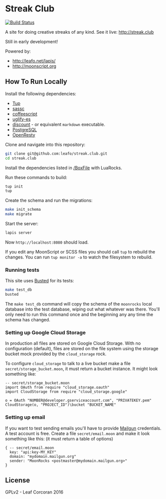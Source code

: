 # Streak Club

[![Build Status](https://travis-ci.org/leafo/streak.club.svg?branch=master)](https://travis-ci.org/leafo/streak.club)

A site for doing creative streaks of any kind. See it live: <http://streak.club>

Still in early development!

Powered by:

* <http://leafo.net/lapis/>
* <http://moonscript.org>

## How To Run Locally

Install the following dependencies:

* [Tup]
* [sassc]
* [coffeescript]
* [uglify-es]
* [discount] - or equivalent `markdown` executable.
* [PostgreSQL]
* [OpenResty]

Clone and navigate into this repository:

```bash
git clone git@github.com:leafo/streak.club.git
cd streak.club
```

Install the dependencies listed in [/BoxFile](/BoxFile) with LuaRocks.

Run these commands to build:

```bash
tup init
tup
```

Create the schema and run the migrations:

```bash
make init_schema
make migrate
```

Start the server:

```bash
lapis server
```

Now `http://localhost:8080` should load.

If you edit any MoonScript or SCSS files you should call `tup` to rebuild
the changes. You can run `tup monitor -a` to watch the filesystem to rebuild.

### Running tests

This site uses [Busted] for its tests:

```bash
make test_db
busted
```

The `make test_db` command will copy the schema of the `moonrocks` local
database into the test database, wiping out what whatever was there. You'll
only need to run this command once and the beginning any any time the schema
has changed.

### Setting up Google Cloud Storage

In production all files are stored on Google Cloud Storage. With no
configuration (default), files are stored on the file system using the storage
bucket mock provided by the `cloud_storage` rock.

To configure `cloud_storage` to talk to a live bucket make a file
`secret/storage_bucket.moon`, it must return a bucket instance. It might look
something like:


```moonscript
-- secret/storage_bucket.moon
import OAuth from require "cloud_storage.oauth"
import CloudStorage from require "cloud_storage.google"

o = OAuth "NUMBER@developer.gserviceaccount.com", "PRIVATEKEY.pem"
CloudStorage(o, "PROJECT_ID")\bucket "BUCKET_NAME"
```

### Setting up email

If you want to test sending emails you'll have to provide [Mailgun]
credentials. A test account is free. Create a file `secret/email.moon` and
make it look something like this: (it must return a table of options)

```moonscript
{ -- secret/email.moon
  key: "api:key-MY_KEY"
  domain: "mydomain.mailgun.org"
  sender: "MoonRocks <postmaster@mydomain.mailgun.org>"
}
```

## License

GPLv2 - Leaf Corcoran 2016

[Busted]: http://olivinelabs.com/busted/
[coffeescript]: http://coffeescript.org/#installation
[Mailgun]: https://www.mailgun.com/
[OpenResty]: http://openresty.org/
[PostgreSQL]: https://www.postgresql.org/
[sassc]: https://github.com/sass/sassc
[Tup]: http://gittup.org/tup/
[uglify-es]: https://github.com/mishoo/UglifyJS2/tree/harmony
[discount]:http://www.pell.portland.or.us/~orc/Code/discount/
